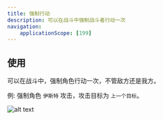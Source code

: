 ```yaml
---
title: 强制行动
description: 可以在战斗中强制战斗者行动一次
navigation:
    applicationScope: [199]
---
```


## 使用

可以在战斗中，强制角色行动一次，不管敌方还是我方。

例: 强制角色 `伊斯特` 攻击，攻击目标为 `上一个目标`。

![alt text](https://cdn.gcw.wiki/gcw/image/zh_hans/commands/battle/forceaction/image.png)
